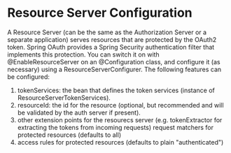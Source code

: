# Resource Server Configuration
A Resource Server (can be the same as the Authorization Server or a separate application) serves resources that are protected by the OAuth2 token. Spring OAuth provides a Spring Security authentication filter that implements this protection. You can switch it on with @EnableResourceServer on an @Configuration class, and configure it (as necessary) using a ResourceServerConfigurer. The following features can be configured:

1. tokenServices: the bean that defines the token services (instance of ResourceServerTokenServices).
2. resourceId: the id for the resource (optional, but recommended and will be validated by the auth server if present).
3. other extension points for the resourecs server (e.g. tokenExtractor for extracting the tokens from incoming requests)
request matchers for protected resources (defaults to all)
4. access rules for protected resources (defaults to plain "authenticated")